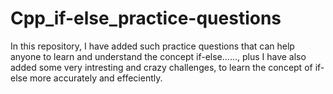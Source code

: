 # Cpp_if-else_practice-questions
In this repository, I have added such practice questions that can help anyone to learn and understand the concept if-else......, plus I have also added some very intresting and crazy challenges, to learn the concept of if-else more accurately and effeciently.
